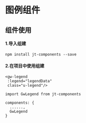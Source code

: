 # 图例组件

## 组件使用

#### 1.导入组建
```
npm install jt-components --save
```

#### 2.在项目中使用组建
```
<gw-legend
 :legend="legendData"
 class="u-legend"/>

import GwLegend from jt-components

components: {
  ......,
  GwLegend
}
```
